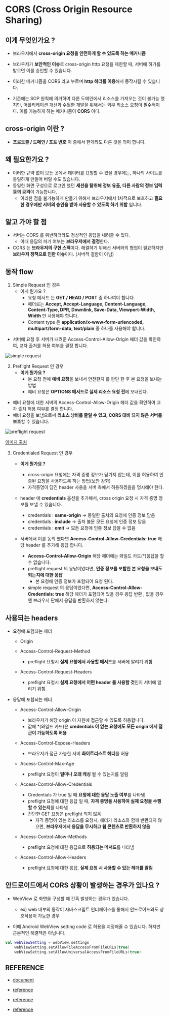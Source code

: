 # CORS (Cross Origin Resource Sharing)

## 이게 무엇인가요 ? 
- 브라우저에서 **cross-origin 요청을 안전하게 할 수 있도록 하는 메커니즘**

- 브라우저가 **보안적인 이슈**로 cross-origin http 요청을 제한할 때, 서버에 허가를 받으면 이를 승인할 수 있습니다.

- 이러한 메커니즘을 CORS 라고 부르며 **http 헤더를 이용**해서 동작시킬 수 있습니다.

- 기존에는 SOP 원칙에 의거하여 다른 도메인에서 리소스를 가져오는 것이 불가능 했지만, 어플리케이션 개선과 수월한 개발을 위해서는 외부 리소스 요청이 필수적이다. 
  이를 가능하게 하는 메커니즘이 **CORS** 이다.
  
## cross-origin 이란 ? 
- **프로토콜 / 도메인 / 포트 번호** 이 중에서 한개라도 다른 것을 의미 합니다.

## 왜 필요한가요 ? 
- 이러한 규약 없이 모든 곳에서 데이터를 요청할 수 있을 경우에는, 하나의 사이트를 동일하게 만들어 버릴 수도 있습니다.
- 동일한 화면 구성으로 로그인 했던 **세션을 탈취해 정보 유출, 다른 사람의 정보 입력 등의 공격**이 가능합니다.
    - 이러한 점을 불가능하게 만들기 위해서 브라우저에서 1차적으로 보호하고 **필요한 경우에만 서버의 승인을 받아 사용할 수 있도록 하기 위함** 입니다.

## 알고 가야 할 점
- 서버는 CORS 를 위반하더라도 정상적인 응답을 내려줄 수 있다. 
    - 이때 응답의 파기 여부는 **브라우저에서 결정**한다.
- CORS 는 **브라우저의 구현 스펙**이다. 해결하기 위해선 서버와의 협업이 필요하지만 **브라우저 정책으로 인한 이슈**이다. (서버적 결함이 아님)

## 동작 flow

1. Simple Request 인 경우
    - 이게 뭔가요 ? 
        - 요청 메서드 는 **GET / HEAD / POST** 중 하나여야 합니다.
        - 헤더로는 **Accept, Accept-Language, Content-Language, Content-Type, DPR, Downlink, Save-Data, Viewport-Width, Width** 만 사용해야 합니다.
        - Content type 은 **application/x-www-form-urlencoded, multipart/form-data, text/plain** 중 하나를 사용해야 합니다.

- 서버에 요청 후 서버가 내려준 Access-Control-Allow-Origin 헤더 값을 확인하여, 교차 출처를 허용 여부를 결정 합니다.

![simple request](https://user-images.githubusercontent.com/49216939/179394813-2d7f474f-d7f0-4e91-aac1-22894c9a27e1.png)

2. Preflight Request 인 경우
    - **이게 뭔가요 ?**
        - 본 요청 전에 **예비 요청**을 보내서 안전한지 를 판단 한 후 본 요청을 보내는 방법
        - 예비 요청은 **OPTIONS 메서드로 실제 리소스 요청 전**에 보내진다.
   
- 예비 요청에 대한 서버의 Access-Control-Allow-Origin 헤더 값을 확인하여 교차 출처 허용 여부를 결정 합니다.
- 예비 요청을 보냄으로써 **리소스 낭비를 줄일 수 있고, CORS 대비 되지 않은 서버를 보호**할 수 있습니다.

![preflight request](https://user-images.githubusercontent.com/49216939/179394800-0fcb88a6-f702-4a29-a5c7-297cca1f3c82.png)

[이미지 출처](https://velog.io/@hyejeong/CORS-%EB%8F%99%EC%9E%91-%EB%B0%A9%EC%8B%9D)

3. Credentialed Request 인 경우
     - **이게 뭔가요 ?**
          - cross-origin 요청에는 자격 증명 정보가 담기지 않는데, 이를 허용하여 인증된 요청을 사용하도록 하는 방법(보안 강화)
          - 자격증명이 담긴 header 사용을 서버 측에서 허용하겠음을 명시해야 한다.
     - header 에 **credentials** 옵션을 추가해서, cross origin 요청 시 자격 증명 정보를 보낼 수 있습니다.
        - credentials : **same-origin** -> 동일한 출처의 요청에 인증 정보 담음
        - credentials : **include** -> 출처 불문 모든 요청에 인증 정보 담음
        - credentials : **omit** -> 모든 요청에 인증 정보 담을 수 없음
     
    - 서버에서 이를 동의 했다면  **Access-Control-Allow-Credentials: true** 해당 header 를 추가해 응답 합니다.
        - **Access-Control-Allow-Origin** 해당 헤더에는 와일드 카드(*)응답을 할 수 없습니다.
        - preflight request 의 응답이었다면, **인증 정보를 포함한 본 요청을 보내도 되는지에 대한 응답**
            - 본 요청에 인증 정보가 포함되어 요청 된다.
        - simple request 의 응답이었다면, **Access-Control-Allow-Credentials: true** 해당 헤더가 포함되어 있을 경우 응답 반환 , 없을 경우엔 브라우저 단에서 응답을 반환하지 않는다.


## 사용되는 headers
- 요청에 포함되는 헤더
    - Origin
   
    - Access-Control-Request-Method
        - preflight 요청시 **실제 요청에서 사용할 메서드**를 서버에 알리기 위함.
   
    - Access-Control-Request-Headers
        - preflight 요청시 **실제 요청에서 어떤 header 를 사용할 것**인지 서버에 알리기 위함.

- 응답에 포함되는 헤더
    -  Access-Control-Allow-Origin
        - 브라우저가 해당 origin 이 자원에 접근할 수 있도록 허용합니다. 
        - 값에 *(와일드 카드)은 **credentials 이 없는 요청에도 모든 origin 에서 접근이 가능하도록 허용**
    
    - Access-Control-Expose-Headers 
        - 브라우저가 접근 가능한 서버 **화이트리스트 헤더**를 허용
    
    - Access-Control-Max-Age 
        - preflight 요청이 **얼마나 오래 캐싱** 될 수 있는지를 알림 
    
    - Access-Control-Allow-Credentials
       - Credentials 가 true 일 때 **요청에 대한 응답 노출 여부**를 나타냄
       - preflight 요청에 대한 응답 일 때, **자격 증명을 사용하여 실제 요청을 수행할 수 있는지**를 나타냄
       - 간단한 GET 요청은 preflight 되지 않음
            - 자격 증명이 있는 리소스를 요청시, 헤더가 리소스와 함께 반환되지 않으면, **브라우저에서 응답을 무시하고 웹 콘텐츠로 반환하지 않음**
    
    - Access-Control-Allow-Methods
        - preflight 요청에 대한 응답으로 **허용되는 메서드**를 나타냄
   
    - Access-Control-Allow-Headers 
        - preflight 요청에 대한 응답, **실제 요청 시 사용할 수 있는 헤더를 알림**

## 안드로이드에서 CORS 상황이 발생하는 경우가 있나요 ? 
- WebView 로 화면을 구성할 때 간혹 발생하는 경우가 있습니다.
    - ex) web 내부의 동작이 자바스크립트 인터페이스를 통해서 안드로이드와도 상호작용이 가능한 경우

- 이때 Android WebView setting code 로 허용을 지정해줄 수 있습니다. 하지만 근본적인 해결책은 아닙니다.

```kotlin
val webViewSetting = webView.settings
    webViewSetting.setAllowFileAccessFromFileURLs(true)
    webViewSetting.setAllowUniversalAccessFromFileURLs(true)
```

## REFERENCE
- [document](https://developer.mozilla.org/en-US/docs/Web/HTTP/CORS#preflighted_requests)

- [reference](https://kamang-it.tistory.com/602)

- [reference](https://inpa.tistory.com/entry/WEB-%F0%9F%93%9A-CORS-%F0%9F%92%AF-%EC%A0%95%EB%A6%AC-%ED%95%B4%EA%B2%B0-%EB%B0%A9%EB%B2%95-%F0%9F%91%8F)

- [reference](https://evan-moon.github.io/2020/05/21/about-cors/)

